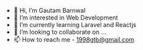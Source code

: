 - 👋 Hi, I’m Gautam Barnwal
- 👀 I’m interested in Web Development
- 🌱 I’m currently learning Laravel and Reactjs
- 💞️ I’m looking to collaborate on ...
- 📫 How to reach me - 1998gtb@gmail.com

<!---
1998gtb/1998gtb is a ✨ special ✨ repository because its `README.md` (this file) appears on your GitHub profile.
You can click the Preview link to take a look at your changes.
--->
